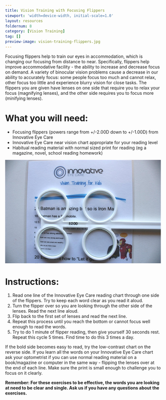 ```yaml
---
title: Vision Training with Focusing Flippers
viewport: 'width=device-width, initial-scale=1.0'
layout: resources
foldernum: 8
category: [Vision Training]
tag: []
preview-image: vision-training-flippers.jpg
---
```


Focusing flippers help to train our eyes in accommodation, which is changing our focusing from distance to near. Specifically, flippers help improve accommodative facility - the ability to increase and decrease focus on demand. A variety of binocular vision problems cause a decrease in our ability to accurately focus: some people focus too much and cannot relax, other focus too little and experience blurry vision for close tasks. The flippers you are given have lenses on one side that require you to relax your focus (magnifying lenses), and the other side requires you to focus more (minifying lenses). 

# What you will need:

  * Focusing flippers (powers range from +/-2.00D down to +/-1.00D) from Innovative Eye Care
  * Innovative Eye Care near vision chart appropriate for your reading level
  * Habitual reading material with normal sized print for reading (eg a magazine, novel, school reading homework)

![](vision-training-flippers.jpg)

# Instructions:

  1. Read one line of the Innovative Eye Care reading chart through one side of the flippers. Try to keep each word clear as you read it aloud.
  2. Turn the flipper over so you are looking through the other side of the lenses. Read the next line aloud.
  3. Flip back to the first set of lenses and read the next line.
  4. Repeat this process until you reach the bottom or cannot focus well enough to read the words.
  5. Try to do 1 minute of flipper reading, then give yourself 30 seconds rest. Repeat this cycle 5 times. Find time to do this 3 times a day.

If the bold side becomes easy to read, try the low-contrast chart on the reverse side. If you learn all the words on your Innovative Eye Care chart ask your optometrist if you can use normal reading material on a book/magazine or computer in the same way - flipping the lenses over at the end of each line. Make sure the print is small enough to challenge you to focus on it clearly.

**Remember: For these exercises to be effective, the words you are looking at need to be clear and single. Ask us if you have any questions about the exercises.**
